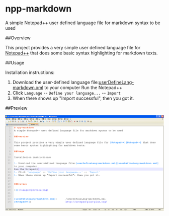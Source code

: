 # npp-markdown
A simple Notepad++ user defined language file for markdown syntax to be used

##Overview

This project provides a very simple user defined language file for [Notepad++][Notepad++] that does some basic syntax highlighting for markdown texts.

##Usage

Installation instructions:

1. Download the user-defined language file:[userDefineLang-markdown.xml][userDefineLang-markdown.xml] to your computer
Run the Notepad++
1. Click `Language` -- `Define your language...` -- `Import`
1. When there shows up "Import successful", then you got it.


##Preview

![](/images/preview.png)


[userDefineLang-markdown.xml]:		/userDefineLang-markdown.xml
[Notepad++]:						http://notepad-plus-plus.org/